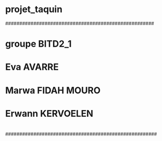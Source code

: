 # projet_taquin

#####################################################
# groupe BITD2_1
# Eva AVARRE
# Marwa FIDAH MOURO
# Erwann KERVOELEN
#
######################################################
